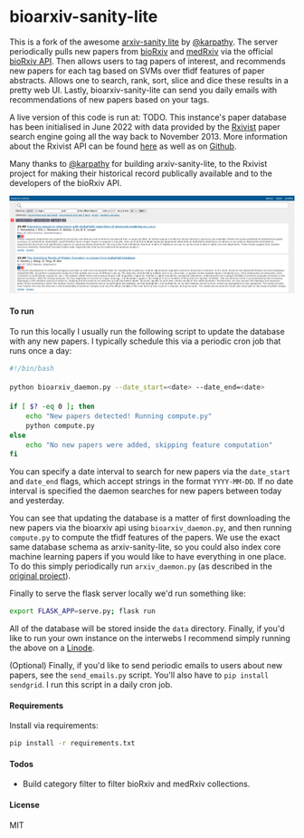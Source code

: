 # bioarxiv-sanity-lite
This is a fork of the awesome <a href="https://github.com/karpathy/arxiv-sanity-lite">arxiv-sanity lite</a> by <a href="https://twitter.com/karpathy">@karpathy</a>. The server periodically pulls new papers from <a href="https://www.biorxiv.org/">bioRxiv</a> and <a href="https://www.medrxiv.org/">medRxiv</a> via the official <a href="https://api.biorxiv.org/">bioRxiv API</a>. Then allows users to tag papers of interest, and recommends new papers for each tag based on SVMs over tfidf features of paper abstracts. Allows one to search, rank, sort, slice and dice these results in a pretty web UI. Lastly, bioarxiv-sanity-lite can send you daily emails with recommendations of new papers based on your tags.

A live version of this code is run at: TODO. This instance's paper database has been initialised in June 2022 with data provided by the <a href="https://rxivist.org/">Rxivist</a> paper search engine going all the way back to November 2013. More information about the Rxivist API can be found <a href="https://rxivist.org/docs">here</a> as well as on <a href="https://github.com/blekhmanlab/rxivist">Github</a>.
   
Many thanks to <a href="https://twitter.com/karpathy">@karpathy</a> for building arxiv-sanity-lite, to the Rxivist project for making their historical record publically available and to the developers of the bioRxiv API.

![Screenshot](screenshot.png)

#### To run

To run this locally I usually run the following script to update the database with any new papers. I typically schedule this via a periodic cron job that runs once a day:

```bash
#!/bin/bash

python bioarxiv_daemon.py --date_start=<date> --date_end=<date>

if [ $? -eq 0 ]; then
    echo "New papers detected! Running compute.py"
    python compute.py
else
    echo "No new papers were added, skipping feature computation"
fi
```

You can specify a date interval to search for new papers via the `date_start` and `date_end` flags, which accept strings in the format `YYYY-MM-DD`. If no date interval is specified the daemon searches for new papers between today and yesterday.

You can see that updating the database is a matter of first downloading the new papers via the bioarxiv api using `bioarxiv_daemon.py`, and then running `compute.py` to compute the tfidf features of the papers. We use the exact same database schema as arxiv-sanity-lite, so you could also index core machine learning papers if you would like to have everything in one place. To do this simply periodically run `arxiv_daemon.py` (as described in the <a href="https://github.com/karpathy/arxiv-sanity-lite">original project<a>). 

Finally to serve the flask server locally we'd run something like:

```bash
export FLASK_APP=serve.py; flask run
```

All of the database will be stored inside the `data` directory. Finally, if you'd like to run your own instance on the interwebs I recommend simply running the above on a [Linode](https://www.linode.com).

(Optional) Finally, if you'd like to send periodic emails to users about new papers, see the `send_emails.py` script. You'll also have to `pip install sendgrid`. I run this script in a daily cron job.

#### Requirements

 Install via requirements:

 ```bash
 pip install -r requirements.txt
 ```

#### Todos

- Build category filter to filter bioRxiv and medRxiv collections.

#### License

MIT
